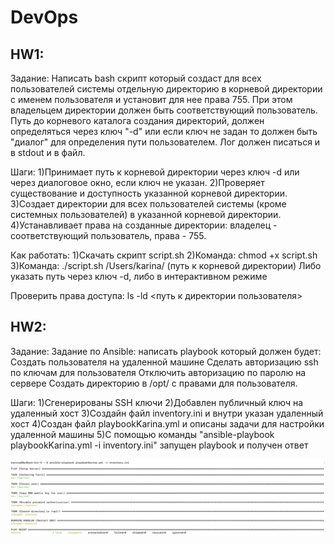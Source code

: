 # DevOps

## HW1:
Задание:
Написать bash скрипт который создаст для всех пользователей системы отдельную директорию в корневой директории с именем пользователя и установит для нее права 755. При этом владельцем директории должен быть соответствующий пользователь. Путь до корневого каталога создания директорий, должен определяться через ключ "-d"  или если ключ не задан то должен быть "диалог" для определения пути пользователем. Лог должен писаться и в stdout и в файл.

Шаги:
1)Принимает путь к корневой директории через ключ -d или через диалоговое окно, если ключ не указан.
2)Проверяет существование и доступность указанной корневой директории.
3)Создает директории для всех пользователей системы (кроме системных пользователей) в указанной корневой директории.
4)Устанавливает права на созданные директории: владелец - соответствующий пользователь, права - 755.

Как работать:
1)Скачать скрипт script.sh 
2)Команда: chmod +x script.sh
3)Команда: ./script.sh /Users/karina/ (путь к корневой директории)
Либо указать путь через ключ -d, либо в интерактивном режиме

Проверить права доступа:
ls -ld <путь к директории пользователя>

## HW2:
Задание: 
Задание по Ansible:
написать playbook который должен будет:
Создать пользователя на удаленной машине
Сделать авторизацию ssh по ключам для пользователя
Отключить авторизацию по паролю на сервере
Создать директорию в /opt/ с правами для пользователя.

Шаги:
1)Сгенерированы SSH ключи
2)Добавлен публичный ключ на удаленный хост
3)Создайн файл inventory.ini и внутри указан удаленный хост 
4)Создан файл playbookKarina.yml и описаны задачи для настройки удаленной машины
5)С помощью команды "ansible-playbook playbookKarina.yml -i inventory.ini" запущен playbook
и получен ответ 

![Screen](https://github.com/karinaKhairullina/DevOps/blob/main/Снимок%20экрана%202024-03-25%20в%2017.16.02.png)


















